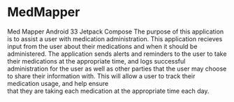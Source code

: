 # MedMapper
Med Mapper Android 33 Jetpack Compose
The purpose of this application is to assist a user with medication administration. This application recieves input from the user about their medications and when
it should be administered. The application sends alerts and reminders to the user to take their medications at the appropriate time, and logs successful administration 
for the user as well as other parties that the user may choose to share their information with. This will allow a user to track their medication usage, and help ensure  
that they are taking each medication at the appropriate time each day.
